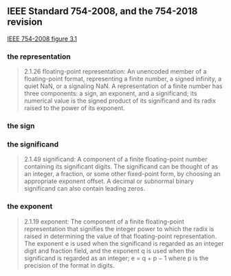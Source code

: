## IEEE Standard 754-2008, and the 754-2018 revision

[IEEE 754-2008 figure 3.1](https://github.com/JeffreySarnoff/BitsFields.jl/blob/master/docs/assets/IEEE754/IEEE754-2008_figure3.1.png)

### the representation
> 2.1.26 floating-point representation: An unencoded member of a floating-point format, representing a
finite number, a signed infinity, a quiet NaN, or a signaling NaN. A representation of a finite number has
three components: a sign, an exponent, and a significand; its numerical value is the signed product of its
significand and its radix raised to the power of its exponent.

### the sign
> 

### the significand
> 2.1.49 significand: A component of a finite floating-point number containing its significant digits. The
significand can be thought of as an integer, a fraction, or some other fixed-point form, by choosing an
appropriate exponent offset. A decimal or subnormal binary significand can also contain leading zeros.

### the exponent
> 2.1.19 exponent: The component of a finite floating-point representation that signifies the integer power to
which the radix is raised in determining the value of that floating-point representation. The exponent e is
used when the significand is regarded as an integer digit and fraction field, and the exponent q is used when
the significand is regarded as an integer; e = q + p − 1 where p is the precision of the format in digits.
